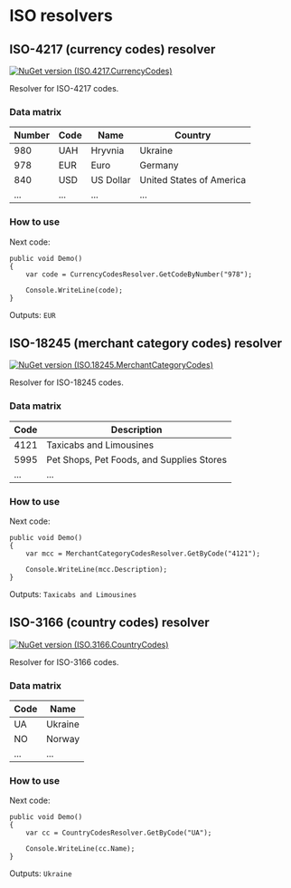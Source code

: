 # ISO resolvers
## ISO-4217 (currency codes) resolver 
[![NuGet version (ISO.4217.CurrencyCodes)](https://img.shields.io/nuget/v/ISO.4217.CurrencyCodes.svg?style=flat-square)](https://www.nuget.org/packages/ISO.4217.CurrencyCodes/)

Resolver for ISO-4217 codes.
### Data matrix
| Number | Code | Name | Country |
|--------|------|------|---------|
| 980 | UAH | Hryvnia   | Ukraine
| 978 | EUR | Euro      | Germany
| 840 | USD | US Dollar | United States of America
|...|...|...|...
### How to use
Next code:
```
public void Demo()
{
    var code = CurrencyCodesResolver.GetCodeByNumber("978");

    Console.WriteLine(code);
}
```
Outputs:
`EUR`
## ISO-18245 (merchant category codes) resolver
[![NuGet version (ISO.18245.MerchantCategoryCodes)](https://img.shields.io/nuget/v/ISO.18245.MerchantCategoryCodes.svg?style=flat-square)](https://www.nuget.org/packages/ISO.18245.MerchantCategoryCodes/)

Resolver for ISO-18245 codes.
### Data matrix
| Code | Description |
|--------|------|
| 4121 | Taxicabs and Limousines |
| 5995 | Pet Shops, Pet Foods, and Supplies Stores |
|...|...|
### How to use
Next code:
```
public void Demo()
{
    var mcc = MerchantCategoryCodesResolver.GetByCode("4121");

    Console.WriteLine(mcc.Description);
}
```
Outputs:
`Taxicabs and Limousines`
## ISO-3166 (country codes) resolver
[![NuGet version (ISO.3166.CountryCodes)](https://img.shields.io/nuget/v/ISO.3166.CountryCodes.svg?style=flat-square)](https://www.nuget.org/packages/ISO.3166.CountryCodes/)

Resolver for ISO-3166 codes.
### Data matrix
| Code | Name |
|--------|------|
| UA | Ukraine |
| NO | Norway |
|...|...|
### How to use
Next code:
```
public void Demo()
{
    var cc = CountryCodesResolver.GetByCode("UA");

    Console.WriteLine(cc.Name);
}
```
Outputs:
`Ukraine`

